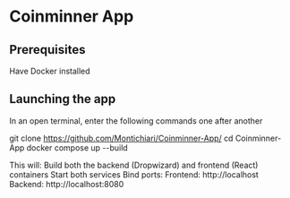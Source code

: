 ﻿# Coinminner App

## Prerequisites
Have Docker installed


## Launching the app
In an open terminal, enter the following commands one after another

  git clone https://github.com/Montichiari/Coinminner-App/
  cd Coinminner-App
  docker compose up --build


This will:
Build both the backend (Dropwizard) and frontend (React) containers
Start both services
Bind ports:
  Frontend: http://localhost
  Backend: http://localhost:8080
